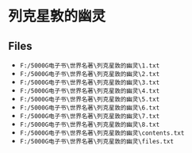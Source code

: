 # 列克星敦的幽灵

## Files

- `F:/5000G电子书\世界名著\列克星敦的幽灵\1.txt`
- `F:/5000G电子书\世界名著\列克星敦的幽灵\2.txt`
- `F:/5000G电子书\世界名著\列克星敦的幽灵\3.txt`
- `F:/5000G电子书\世界名著\列克星敦的幽灵\4.txt`
- `F:/5000G电子书\世界名著\列克星敦的幽灵\5.txt`
- `F:/5000G电子书\世界名著\列克星敦的幽灵\6.txt`
- `F:/5000G电子书\世界名著\列克星敦的幽灵\7.txt`
- `F:/5000G电子书\世界名著\列克星敦的幽灵\8.txt`
- `F:/5000G电子书\世界名著\列克星敦的幽灵\contents.txt`
- `F:/5000G电子书\世界名著\列克星敦的幽灵\files.txt`

